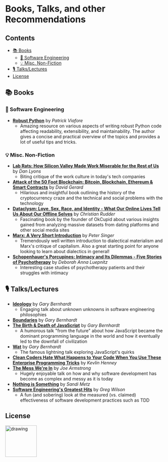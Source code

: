 <!-- markdownlint-disable -->

<p align="center">
  <!-- github-banner-start -->
    <h1>Books, Talks, and other Recommendations</h1>
  <!-- github-banner-end -->
</p>
<!-- markdownlint-restore -->

<!-- [![Awesome](https://awesome.re/badge.svg)](https://awesome.re) -->

<!-- tag definitions -->
<!-- usage: ![mytag]  https://shields.io/badges -->
<!-- 
[oss]: https://img.shields.io/badge/pricing-open--source-green
[free]: https://img.shields.io/badge/pricing-free-yellow
[macos]: https://img.shields.io/badge/-macOS-000?logo=apple
[commercial]: https://img.shields.io/badge/pricing-commercial-orange -->

<h2>Contents</h2>

- [📚 Books](#-books)
  - [🤖 Software Engineering](#-software-engineering)
  - [💡 Misc. Non-Fiction](#-misc-non-fiction)
- [🎙️ Talks/Lectures](#️-talkslectures)
- [License](#license)

## 📚 Books

### 🤖 Software Engineering

<!-- #### 🐍 Python -->

- [**Robust Python**](https://www.oreilly.com/library/view/robust-python/9781098100650/) by *Patrick Viafore*
  - Amazing resource on various aspects of writing robust Python code affecting readability, extensibility, and maintainability. The author gives a concise and practical overview of the topics and provides a lot of useful tips and tricks.

<!-- ### Want to read

- rapid development book
- -->

### 💡 Misc. Non-Fiction

- [**Lab Rats: How Silicon Valley Made Work Miserable for the Rest of Us**](https://www.goodreads.com/book/show/38901702-lab-rats) by *Dan Lyons*
  - Biting critique of the work culture in today's tech companies
- [**Attack of the 50 Foot Blockchain: Bitcoin, Blockchain, Ethereum & Smart Contracts**](https://www.goodreads.com/book/show/35525995-attack-of-the-50-foot-blockchain) by *David Gerard*
  - Hilarious and insightful book outlining the history of the cryptocurrency craze and the technical and social problems with the technology
- [**Dataclysm: Love, Sex, Race, and Identity - What Our Online Lives Tell Us About Our Offline Selves**](https://www.goodreads.com/en/book/show/21480734) by *Christian Rudder*
  - Fascinating book by the founder of OkCupid about various insights gained from analyzing massive datasets from dating platforms and other social media sites
- [**Marx: A Very Short Introduction**](https://www.goodreads.com/book/show/74642.Marx) by *Peter Singer*
  - Tremendously well written introduction to dialectical materialism and Marx's critique of capitalism. Also a great starting point for anyone looking to learn about dialectics in general!
- [**Schopenhauer's Porcupines: Intimacy and Its Dilemmas - Five Stories of Psychotherapy**](https://www.goodreads.com/book/show/19507.Schopenhauer_s_Porcupines) by *Deborah Anna Luepnitz*
  - Interesting case studies of psychotherapy patients and their struggles with intimacy
<!-- 
## 📝 Articles -->

## 🎙️ Talks/Lectures

- [**Ideology**](https://www.destroyallsoftware.com/talks/ideology) by *Gary Bernhardt*
  - Engaging talk about unknown unknowns in software engineering philosophies
- [**Boundaries**](https://www.destroyallsoftware.com/talks/boundaries) by *Gary Bernhardt*
  <!-- - Talk about -->
- [**The Birth & Death of JavaScript**](https://www.destroyallsoftware.com/talks/the-birth-and-death-of-javascript) by *Gary Bernhardt*
  - A humorous talk "from the future" about how JavaScript became the dominant programming language in the world and how it eventually led to the downfall of civilization
- [**Wat**](https://www.destroyallsoftware.com/talks/wat) by *Gary Bernhardt*
  - The famous lightning talk exploring JavaScript's quirks
- [**Clean Coders Hate What Happens to Your Code When You Use These Enterprise Programming Tricks**](https://www.youtube.com/watch?v=FyCYva9DhsI) by *Kevlin Henney*
  <!-- - Talk about -->
- [**The Mess We're In**](https://youtube.com/watch?v=lKXe3HUG2l4&si=mVg61cfUTEWAVs5T) by *Joe Armstrong*
  - Hugely enjoyable talk on how and why software development has become as complex and messy as it is today
- [**Nothing is Something**](https://www.youtube.com/watch?v=29MAL8pJImQ) by *Sandi Metz*
  <!-- - Talk about -->
- [**Software Engineering's Greatest Hits**](https://youtu.be/HrVtA-ue-x0) by *Greg Wilson*
  - A fun (and sobering) look at the measured (vs. claimed) effectiveness of software development practices such as TDD
<!-- 
## 🗂️ Lists, Overviews etc

## 🐍 Python Packages -->

## License

<a href="https://creativecommons.org/publicdomain/zero/1.0/"> <img src="https://mirrors.creativecommons.org/presskit/buttons/88x31/png/cc-zero.png" alt="drawing" width="100"/></a>
